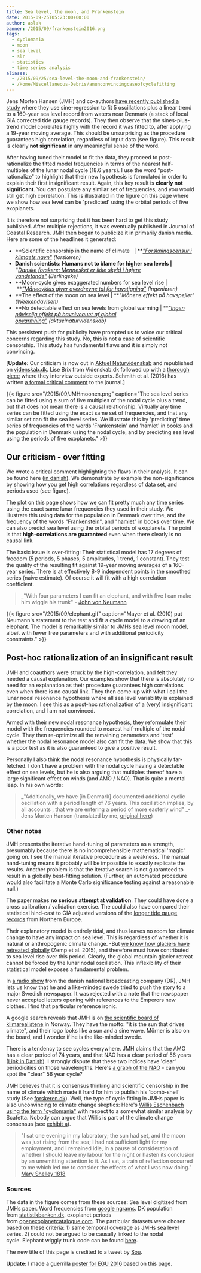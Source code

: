 ```yaml
---
title: Sea level, the moon, and Frankenstein
date: 2015-09-25T05:23:00+00:00
author: aslak
banner: /2015/09/frankenstein2016.png
tags:
  - cyclomania
  - moon
  - sea level
  - slr
  - statistics
  - time series analysis
aliases:
  - /2015/09/25/sea-level-the-moon-and-frankenstein/
  - /Home/Miscellaneous-Debris/anunconvincingcaseofcyclefitting
---
```

Jens Morten Hansen (JMH) and co-authors [have recently published a study](http://www.jcronline.org/doi/abs/10.2112/JCOASTRES-D-14-00204.1) where they use sine-regression to fit 5 oscillations plus a linear trend to a 160-year sea level record from waters near Denmark (a stack of local GIA corrected tide gauge records). They then observe that the sines-plus-trend model correlates highly with the record it was fitted to, after applying a 19-year moving average. This should be unsurprising as the procedure guarantees high correlation, regardless of input data (see figure). This result is clearly **not significant** in any meaningful sense of the word.
<!--more-->

After having tuned their model to fit the data, they proceed to post-rationalize the fitted model frequencies in terms of the nearest half-multiples of the lunar nodal cycle (18.6 years). I use the word "post-rationalize" to highlight that their new hypothesis is formulated in order to explain their first insignificant result. Again, this key result is **clearly not significant**. You can postulate any similar set of frequencies, and you would still get high correlation. This is illustrated in the figure on this page where we show how sea level can be 'predicted' using the orbital periods of five exoplanets.

It is therefore not surprising that it has been hard to get this study published. After multiple rejections, it was eventually published in Journal of Coastal Research. JMH then began to publicize it in primarily danish media. Here are some of the headlines it generated:

  * **Scientific censorship in the name of climate   | **_["Forskningscensur i klimaets navn"](http://www.forskeren.dk/forskningscensur-i-klimaets-navn/) (forskeren)_
  * **Danish scientists: Humans not to blame for higher sea levels | "**_[Danske forskere: Mennesket er ikke skyld i højere vandstande"](http://www.b.dk/nationalt/danske-forskere-mennesket-er-ikke-skyld-i-hoejere-vandstande-0) (Berlingske)_
  * **Moon-cycle gives exaggerated numbers for sea level rise | **_["Månecyklus giver overdrevne tal for havstigning"](https://archive.is/IOC8a) (Ingeniøren)_
  * **The effect of the moon on sea level | **_"Månens effekt på havspejlet" (Weekendavisen)_
  * **No detectable effect on sea levels from global warming | **_["Ingen påviselig effekt på havniveauet af global opvarmning"](http://aktuelnaturvidenskab.dk/fileadmin/Aktuel_Naturvidenskab/nr-3/AN3-2015maanevand.pdf) (aktuelnaturvidenskab)_

This persistent push for publicity have prompted us to voice our critical concerns regarding this study. No, this is not a case of scientific censorship. This study has fundamental flaws and it is simply not convincing.

[**Update:** Our criticism is now out in [Aktuel Naturvidenskab](http://aktuelnaturvidenskab.dk/fileadmin/Aktuel_Naturvidenskab/nr-4/AN4-2015maane-debat.pdf) and republished on [videnskab.dk](http://videnskab.dk/miljo-naturvidenskab/maneartikel-uden-overbevisende-databehandling). Lise Brix from Videnskab.dk followed up with a [thorough piece](http://videnskab.dk/miljo-naturvidenskab/klimaforskere-til-modangreb-manen-forklarer-ikke-havets-stigning) where they interview outside experts. Schmith et al. (2016) has written [a formal critical comment](http://www.jcronline.org/doi/pdf/10.2112/JCOASTRES-D-15-00180.1) to the journal.]

{{< figure src="/2015/09/JMHmoonen.png" caption="The sea level series can be fitted using a sum of five multiples of the nodal cycle plus a trend, but that does not mean there is a causal relationship. Virtually any time series can be fitted using the exact same set of frequencies, and that any similar set can fit the sea level series. We illustrate this by 'predicting' time series of frequencies of the words 'Frankenstein' and 'hamlet' in books and the population in Denmark using the nodal cycle, and by predicting sea level using the periods of five exoplanets." >}}


## Our criticism - over fitting

We wrote a critical comment highlighting the flaws in their analysis. It can be found here ([in danish](http://aktuelnaturvidenskab.dk/fileadmin/Aktuel_Naturvidenskab/nr-4/AN4-2015maane-debat.pdf)). We demonstrate by example the non-significance by showing how you get high correlations regardless of data set, and periods used (see figure).

The plot on this page shows how we can fit pretty much any time series using the exact same lunar frequencies they used in their study. We illustrate this using data for the population in Denmark over time, and the frequency of the words "[Frankenstein](https://books.google.com/ngrams/graph?content=Frankenstein&year_start=1800&year_end=2000&corpus=15&smoothing=3&share=&direct_url=t1%3B%2CFrankenstein%3B%2Cc0)", and "[hamlet](https://books.google.com/ngrams/graph?content=hamlet&year_start=1860&year_end=2008&corpus=15&smoothing=3&share=&direct_url=t1%3B%2Chamlet%3B%2Cc0)" in books over time. We can also predict sea level using the orbital periods of exoplanets. The point is that **high-correlations are guaranteed** even when there clearly is no causal link.

The basic issue is over-fitting: Their statistical model has 17 degrees of freedom (5 periods, 5 phases, 5 amplitudes, 1 trend, 1 constant). They test the quality of the resulting fit against 19-year moving averages of a 160-year series. There is at effectively 8-9 independent points in the smoothed series (naive estimate). Of course it will fit with a high correlation coefficient.

> _"With four parameters I can fit an elephant, and with five I can make him wiggle his trunk" - [John von Neumann](http://www.johndcook.com/blog/2011/06/21/how-to-fit-an-elephant/)


{{< figure src="/2015/09/elephant.gif" caption="Mayer et al. (2010) put Neumann's statement to the test and fit a cycle model to a drawing of an elephant. The model is remarkably similar to JMHs sea level moon model, albeit with fewer free parameters and with additional periodicity constraints." >}}  


## Post-hoc rationalization of an insignificant result

JMH and coauthors were struck by the high-correlation, and felt they needed a causal explanation. Our examples show that there is absolutely no need for an explanation as their procedure guarantees high correlations even when there is no causal link. They then come-up with what I call the lunar nodal resonance hypothesis where all sea level variability is explained by the moon. I see this as a post-hoc rationalization of a (very) insignificant correlation, and I am not convinced.

Armed with their new nodal resonance hypothesis, they reformulate their model with the frequencies rounded to nearest half-multiple of the nodal cycle. They then re-optimize all the remaining parameters and 'test' whether the nodal resonance model also can fit the data. We show that this is a poor test as it is also guaranteed to give a positive result.

Personally I also think the nodal resonance hypothesis is physically far-fetched. I don't have a problem with the nodal cycle having a detectable effect on sea levels, but he is also arguing that multiples thereof have a large significant effect on winds (and AMO / NAO). That is quite a mental leap. In his own words:

> _"Additionally, we have [in Denmark] documented additional cyclic oscillation with a period length of 76 years. This oscillation implies, by all accounts , that we are entering a period of more easterly wind" _- Jens Morten Hansen (translated by me, [original here](https://archive.is/IOC8a))

### Other notes

JMH presents the iterative hand-tuning of parameters as a strength, presumably because there is no incomprehensible mathematical 'magic' going on. I see the manual iterative procedure as a weakness. The manual hand-tuning means it probably will be impossible to exactly replicate the results. Another problem is that the iterative search is not guaranteed to result in a globally best-fitting solution. (Further, an automated procedure would also facilitate a Monte Carlo significance testing against a reasonable null.)

The paper makes **no serious attempt at validation**. They could have done a cross calibration / validation exercise. The could also have compared their statistical hind-cast to GIA adjusted versions of the [longer tide gauge records](http://www.psmsl.org/data/longrecords/) from Northern Europe.

Their explanatory model is entirely tidal, and thus leaves no room for climate change to have any impact on sea level. This is regardless of whether it is natural or anthropogenic climate change. -But [we know how glaciers have retreated globally](https://tamino.wordpress.com/2015/08/05/vanighing-ice/) (Zemp et al. 2015), and therefore must have contributed to sea level rise over this period. Clearly, the global mountain glacier retreat cannot be forced by the lunar nodal oscillation. This inflexibility of their statistical model exposes a fundamental problem.

In [a radio show](http://www.dr.dk/radio/ondemand/p2/jersild-jukeboxen-10#!/) from the danish national broadcasting company (DR), JMH lets us know that he and a like-minded swede tried to push the story to a major Swedish newspaper. It was rejected with a note that the newspaper never accepted letters opening with references to the Emperors new clothes. I find that particular reference ironic.

A google search reveals that JMH is on [the scientific board of klimarealistene](https://archive.is/FRZRS) in Norway. They have the motto: "it is the sun that drives climate", and their logo looks like a sun and a sine wave. Mörner is also on the board, and I wonder if he is the like-minded swede.

There is a tendency to see cycles everywhere. JMH claims that the AMO has a clear period of 74 years, and that NAO has a clear period of 56 years ([Link in Danish](http://aktuelnaturvidenskab.dk/fileadmin/Aktuel_Naturvidenskab/nr-4/AN4-2015maane-debat.pdf)). I strongly dispute that these two indices have 'clear' periodicities on those wavelengths. Here's [a graph of the NAO](https://climatedataguide.ucar.edu/climate-data/hurrell-north-atlantic-oscillation-nao-index-station-based) - can you spot the "clear" 56 year cycle?

JMH believes that it is consensus thinking and scientific censorship in the name of climate which made it hard for him to publish his 'bomb-shell' study (See [forskeren.dk](http://www.forskeren.dk/forskningscensur-i-klimaets-navn/)). Well, the type of cycle fitting in JMHs paper is also unconvincing to climate change skeptics: Here's [Willis Eschenbach using the term "cyclomania"](https://archive.is/5AJDO) with respect to a somewhat similar analysis by Scafetta. Nobody can argue that Willis is part of the climate change consensus (see [exhibit a](http://desmogblog.com/willis-eschenbach)).

> "I sat one evening in my laboratory; the sun had set, and the moon was just rising from the sea; I had not sufficient light for my employment, and I remained idle, in a pause of consideration of whether I should leave my labour for the night or hasten its conclusion by an unremitting attention to it. As I sat, a train of reflection occurred to me which led me to consider the effects of what I was now doing." [Mary Shelley 1818](http://www.authorama.com/frankenstein-24.html)

### Sources

The data in the figure comes from these sources: Sea level digitized from JMHs paper. Word frequencies from [google ngrams](https://books.google.com/ngrams/graph?content=Frankenstein%2Chamlet&year_start=1840&year_end=2008&corpus=15&smoothing=3&share=&direct_url=t1%3B%2CFrankenstein%3B%2Cc0%3B.t1%3B%2Chamlet%3B%2Cc0). DK population from [statistikbanken.dk](http://statistikbanken.dk/). exoplanet periods from [openexoplanetcatalogue.com](http://openexoplanetcatalogue.com/). The particular datasets were chosen based on these criteria: 1) same temporal coverage as JMHs sea level series. 2) could not be argued to be causally linked to the nodal cycle. Elephant wiggly trunk code can be found [here](http://www.physics.utoronto.ca/~phy326/python/vonNeumann_elephant.py).

The new title of this page is credited to a tweet by [Sou](https://twitter.com/SouBundanga/status/646358917996347392).

**Update:** I made a guerrilla [poster for EGU 2016](/pdf/frankenstein2016.pdf) based on this page.
